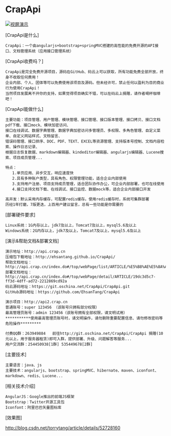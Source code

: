 # CrapApi
[![视屏演示](http://api.crap.cn/resources/upload/files/2017-04-09/20045116Ezr6.CAV.HJFwtk.1.jpg "视屏演示")](http://v.youku.com/v_show/id_XMjY5NzUzMjM3Ng==?spm=a2h3j.8428770.3416059.1?_blank)

[CrapApi是什么]
```
CrapApi：一个由angularjs+bootstrap+springMVC搭建的高性能的免费开源的API接口、文档管理系统（应用接口管理系统）
```
[CrapApi收费吗？]
```
CrapApi是完全免费开源项目，源码在GitHub、码云上可以获取，所有功能免费全部开放，终身不收取任何费用！
企业内部、个人、团体等可以免费使用该项目及源码。但未经许可，禁止任何以盈利为目的商业行为使用CrapApi！
当然项目发展离不开你的支持，如果觉得项目确实不错，可以在码云上捐赠，请作者喝杯咖啡吧！

```
[CrapApi能做什么]
```
主要功能：项目管理、用户管理、模块管理、接口管理、接口版本管理、接口拷贝、接口文档pdf下载、接口mock、模块加密访问、
接口在线调试、数据字典管理、数据字典加密访问多管理员、多权限、多角色管理、自定义菜单、自定义网站样式、文档留言、
错误码管理、接口排序、DOC、PDF、TEXT、EXCEL等资源管理、支持版本号控制、文档内容检索、操作日志记录、
根据日志恢复数据、markdown编辑器、kindeditor编辑器、angularjs编辑器、Lucene搜索、项目成员管理...

特点：
   1.单页应用、异步交互，响应速度快
   2.具有多种账户类型，具有角色、权限管理功能，适合企业内部使用
   3.支持用户注册、项目支持成员管理，适合团队协作办公，可企业内部部署，也可在线使用
   4.接口支持文档下载、在线调试、接口监控、数据mock等，适合企业内部接口开发

高并发：默认采用内存缓存，可配置redis缓存。使用redis缓存时，系统可集群部署
历经1年打磨，7版更迭，上百用户建议留言，总有一些功能是你需要的
```

[部署硬件要求]
```
Linux系统：1G内存以上，jdk7及以上，Tomcat7及以上，mysql5.6及以上
Windows系统：2G内存以上，jdk7及以上，Tomcat7及以上，mysql5.6及以上
```

[演示&帮助文档&部署文档]
```
演示地址：http://api.crap.cn
压缩包下载地址：http://ehsantang.github.io/CrapApi/
帮助文档地址：http://api.crap.cn/index.do#/top/webPage/list/ARTICLE/%E5%B8%AE%E5%8A%A9%E6%96%87%E6%A1%A3
部署文档地址：http://api.crap.cn/index.do#/top/webPage/detail/ARTICLE/19dc3d5c7-ff3d-4dff-ad72-2212869cd92a
码云源码地址：https://git.oschina.net/CrapApi/CrapApi.git
GitHub源码地址：https://github.com/EhsanTang/CrapApi

演示项目：http://api2.crap.cn
普通账号：super 123456 （该账号只拥有部分权限）
最高管理员账号：admin 123456（该账号拥有全部权限，请文明试用）
***********使用最高管理员账号时，请文明操作，请勿删除重要配置信息、请勿修改密码等危险操作*********

付费QQ群：263949884   前往http://git.oschina.net/CrapApi/CrapApi 捐赠(10元以上，用于服务器租赁)即可入群，提供部署、升级、问题解答等服务...
用户交流群：254450938[1群] 535449678[2群]
```

[主要技术]
```
主要语言：java、js
主要技术：angularjs、bootstrap、springMVC、hibernate、maven、iconfont、markdown、redis、Lucene...
```

[相关技术介绍]
```
AngularJS：Google推出的前端JS框架
Bootstrap：Twitter开源工具包
Iconfont：阿里巴巴矢量图标库
```
[效果图]

http://blog.csdn.net/torrytang/article/details/52728160

